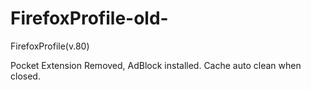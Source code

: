 # FirefoxProfile-old-
FirefoxProfile(v.80) 

Pocket Extension Removed, AdBlock installed. Cache auto clean when closed.
